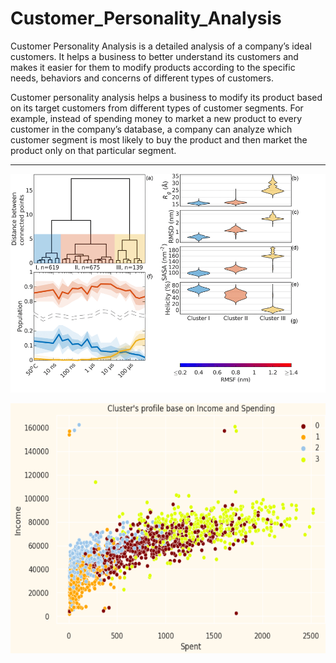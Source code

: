 # Customer_Personality_Analysis
Customer Personality Analysis is a detailed analysis of a company’s ideal customers. It helps a business to better understand its customers and makes it easier for them to modify products according to the specific needs, behaviors and concerns of different types of customers.

Customer personality analysis helps a business to modify its product based on its target customers from different types of customer segments. For example, instead of spending money to market a new product to every customer in the company’s database, a company can analyze which customer segment is most likely to buy the product and then market the product only on that particular segment.


___


<p align="left">
  <img width="550" height="350" src="img/Cluster-analysis-Hierarchical-clustering.JPG">
</p>
<p align="right">
  <img width="600" height="400" src="img/GraphViz.png">
</p>


